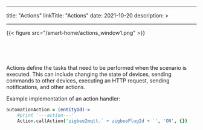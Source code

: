 
---
title: "Actions"
linkTitle: "Actions"
date: 2021-10-20
description: >
  
---

{{< figure src="/smart-home/actions_window1.png" >}}

&nbsp;

&nbsp;

Actions define the tasks that need to be performed when the scenario is executed. This can include changing the state of devices, sending commands to other devices, executing an HTTP request, sending notifications, and other actions.

Example implementation of an action handler:
```coffeescript
automationAction = (entityId)->
    #print '---action---'
    Action.callAction('zigbee2mqtt.` + zigbeePlugId + `', 'ON', {})
```
